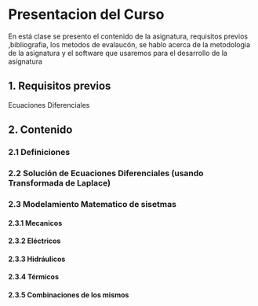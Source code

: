 # Presentacion del Curso 
En está clase se presento el contenido de la asignatura, requisitos previos ,bibliografia, los metodos de evalaucón, se hablo acerca de la metodologia de la asignatura y el software que usaremos para el desarrollo de la asignatura 
## 1. Requisitos previos 
Ecuaciones Diferenciales 
## 2. Contenido 
### 2.1 Definiciones 
### 2.2 Solución de Ecuaciones Diferenciales (usando Transformada de Laplace)
### 2.3 Modelamiento Matematico de sisetmas
#### 2.3.1 Mecanicos 
#### 2.3.2 Eléctricos 
#### 2.3.3 Hidráulicos
#### 2.3.4 Térmicos 
#### 2.3.5 Combinaciones de los mismos 
